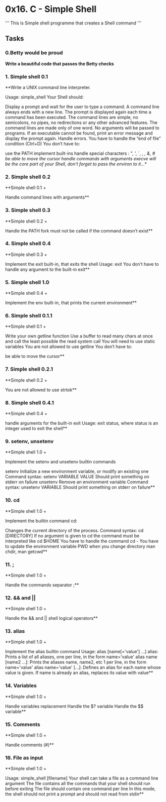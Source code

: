 # 0x16. C - Simple Shell
'''
This is Simple shell programme that creates a Shell command
'''
## Tasks
### 0.Betty would be proud
**Write a beautiful code that passes the Betty checks**
### 1. Simple shell 0.1
**Write a UNIX command line interpreter.

Usage: simple_shell
Your Shell should:

Display a prompt and wait for the user to type a command. A command line always
ends with a new line.
The prompt is displayed again each time a command has been executed.
The command lines are simple, no semicolons, no pipes, no redirections or any
other advanced features.
The command lines are made only of one word. No arguments will be passed to
programs.
If an executable cannot be found, print an error message and display the
prompt again.
Handle errors.
You have to handle the “end of file” condition (Ctrl+D)
You don’t have to:

use the PATH
implement built-ins
handle special characters : ", ', `, \, *, &, #
be able to move the cursor
handle commands with arguments
execve will be the core part of your Shell, don’t forget to pass the environ
to it…**
### 2. Simple shell 0.2
**Simple shell 0.1 +

Handle command lines with arguments**
### 3. Simple shell 0.3
**Simple shell 0.2 +

Handle the PATH
fork must not be called if the command doesn’t exist**
### 4. Simple shell 0.4
**Simple shell 0.3 +

Implement the exit built-in, that exits the shell
Usage: exit
You don’t have to handle any argument to the built-in exit**
### 5. Simple shell 1.0
**Simple shell 0.4 +

Implement the env built-in, that prints the current environment**
### 6. Simple shell 0.1.1
**Simple shell 0.1 +

Write your own getline function
Use a buffer to read many chars at once and call the least possible the
read system call
You will need to use static variables
You are not allowed to use getline
You don’t have to:

be able to move the cursor**
### 7. Simple shell 0.2.1
**Simple shell 0.2 +

You are not allowed to use strtok**
### 8. Simple shell 0.4.1
**Simple shell 0.4 +

handle arguments for the built-in exit
Usage: exit status, where status is an integer used to exit the shell**
### 9. setenv, unsetenv
**Simple shell 1.0 +

Implement the setenv and unsetenv builtin commands

setenv
Initialize a new environment variable, or modify an existing one
Command syntax: setenv VARIABLE VALUE
Should print something on stderr on failure
unsetenv
Remove an environment variable
Command syntax: unsetenv VARIABLE
Should print something on stderr on failure**
### 10. cd
**Simple shell 1.0 +

Implement the builtin command cd:

Changes the current directory of the process.
Command syntax: cd [DIRECTORY]
If no argument is given to cd the command must be interpreted like cd $HOME
You have to handle the command cd -
You have to update the environment variable PWD when you change directory
man chdir, man getcwd**
### 11. ;
**Simple shell 1.0 +

Handle the commands separator ;**
### 12. && and ||
**Simple shell 1.0 +

Handle the && and || shell logical operators**
### 13. alias
**Simple shell 1.0 +

Implement the alias builtin command
Usage: alias [name[='value'] ...]
alias: Prints a list of all aliases, one per line, in the form name='value'
alias name [name2 ...]: Prints the aliases name, name2, etc 1 per
line, in the form name='value'
alias name='value' [...]: Defines an alias for each name whose value is given.
If name is already an alias, replaces its value with value**
### 14. Variables
**Simple shell 1.0 +

Handle variables replacement
Handle the $? variable
Handle the $$ variable**
### 15. Comments
**Simple shell 1.0 +

Handle comments (#)**
### 16. File as input
**Simple shell 1.0 +

Usage: simple_shell [filename]
Your shell can take a file as a command line argument
The file contains all the commands that your shell should run before exiting
The file should contain one command per line
In this mode, the shell should not print a prompt and should not read
from stdin**
